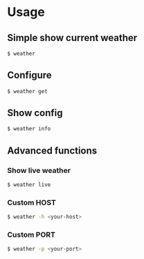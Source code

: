 # Usage

## Simple show current weather

```sh
$ weather
```

## Configure

```sh
$ weather get
```

## Show config

```sh
$ weather info
```

## Advanced functions
### Show live weather

```sh
$ weather live
```

### Custom HOST

```sh
$ weather -h <your-host>
```

### Custom PORT

```sh
$ weather -p <your-port>
```
